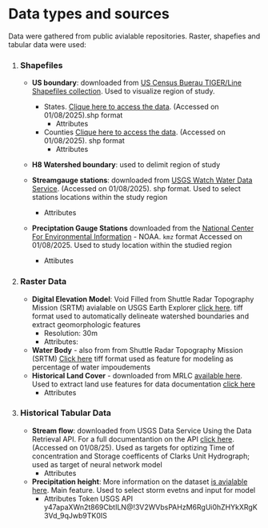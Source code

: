 # Data types and sources

Data were gathered from public avialable repositories. Raster, shapefies and tabular data were used:

1. ### Shapefiles
    - **US boundary**: downloaded from [US Census Buerau TIGER/Line Shapefiles collection](https://www.census.gov/cgi-bin/geo/shapefiles/index.php). Used to visualize region of study.
      - States. [Clique here to access the data](https://www.census.gov/cgi-bin/geo/shapefiles/index.php?year=2024&layergroup=States+%28and+equivalent%29). (Accessed on 01/08/2025).shp format
        - Attributes
      - Counties [Clique here to access the data](https://www.census.gov/cgi-bin/geo/shapefiles/index.php?year=2024&layergroup=Counties+%28and+equivalent%29). (Accessed on 01/08/2025). shp format
        - Attributes
    - **H8 Watershed boundary**: used to delimit region of study
    
    - **Streamgauge stations**: downloaded from [USGS Watch Water Data Service](https://waterwatch.usgs.gov/?id=wwds_shp). (Accessed on 01/08/2025). shp format. 
    Used to select stations locations within the study region
        - Attributes
    - **Preciptation Gauge Stations** downloaded from the [National Center For Environmental Information](https://gis.ncdc.noaa.gov/kml/precip_15.kmz) - NOAA. `kmz` format Accessed on 01/08/2025.
     Used to study location within the studied region
        - Attibutes
2. ### Raster Data
    - **Digital Elevation Model**:  Void Filled from Shuttle Radar Topography Mission (SRTM) avialable on USGS Earth Explorer [click here](https://www.usgs.gov/centers/eros/science/usgs-eros-archive-digital-elevation-shuttle-radar-topography-mission-srtm-void?qt-science_center_objects=0#qt-science_center_objects). tiff format
    used to automatically delineate watershed boundaries and extract geomorphologic features
        - Resolution: 30m
        - Attributes:    
    - **Water Body** - also from from Shuttle Radar Topography Mission (SRTM)  [Click here](https://www.usgs.gov/centers/eros/science/usgs-eros-archive-digital-elevation-shuttle-radar-topography-mission-water?qt-science_center_objects=0#qt-science_center_objects) tiff format
    used as feature for modeling as percentage of water impoudements
    - **Historical Land Cover**  - downloaded from MRLC [available here](https://www.mrlc.gov/viewer/). Used to extract land use features
    for data documentation [click here](https://www.mrlc.gov/documentation)
        - Attributes
3. ### Historical Tabular Data
    - **Stream flow**: downloaded from USGS Data Service Using the Data Retrieval API. For a full documentantion on the API [click here](https://doi-usgs.github.io/dataRetrieval/). (Accessed on 01/08/25). Used as targets for optizing Time of concentration and Storage coefficents of Clarks Unit Hydrograph; used as target of neural network model
        - Attributes
    - **Precipitation height**: More information on the dataset [is avialable here](https://www.ncei.noaa.gov/metadata/geoportal/rest/metadata/item/gov.noaa.ncdc:C00505/html). Main feature. Used to select storm evetns and input for model
        - Attributes
Token USGS API y47apaXWn2t869CbtILN@!3V2WVbsPAHzM6RgUi0hZHYkXRgK3Vd_9qJwb9TK0IS


